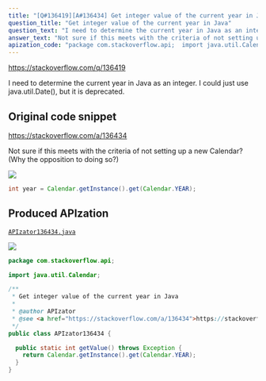 ```yaml
---
title: "[Q#136419][A#136434] Get integer value of the current year in Java"
question_title: "Get integer value of the current year in Java"
question_text: "I need to determine the current year in Java as an integer. I could just use java.util.Date(), but it is deprecated."
answer_text: "Not sure if this meets with the criteria of not setting up a new Calendar?  (Why the opposition to doing so?)"
apization_code: "package com.stackoverflow.api;  import java.util.Calendar;  /**  * Get integer value of the current year in Java  *  * @author APIzator  * @see <a href=\"https://stackoverflow.com/a/136434\">https://stackoverflow.com/a/136434</a>  */ public class APIzator136434 {    public static int getValue() throws Exception {     return Calendar.getInstance().get(Calendar.YEAR);   } }"
---
```


https://stackoverflow.com/q/136419

I need to determine the current year in Java as an integer. I could just use java.util.Date(), but it is deprecated.



## Original code snippet

https://stackoverflow.com/a/136434

Not sure if this meets with the criteria of not setting up a new Calendar?  (Why the opposition to doing so?)

<div class="code-logo"><img src="/stackoverflow.png" /></div>

```java
int year = Calendar.getInstance().get(Calendar.YEAR);
```

## Produced APIzation

[`APIzator136434.java`](https://github.com/pasqualesalza/apization-temp/raw/main/data/search/APIzator136434.java)

<div class="code-logo"><img src="/apizator.png" /></div>

```java
package com.stackoverflow.api;

import java.util.Calendar;

/**
 * Get integer value of the current year in Java
 *
 * @author APIzator
 * @see <a href="https://stackoverflow.com/a/136434">https://stackoverflow.com/a/136434</a>
 */
public class APIzator136434 {

  public static int getValue() throws Exception {
    return Calendar.getInstance().get(Calendar.YEAR);
  }
}

```